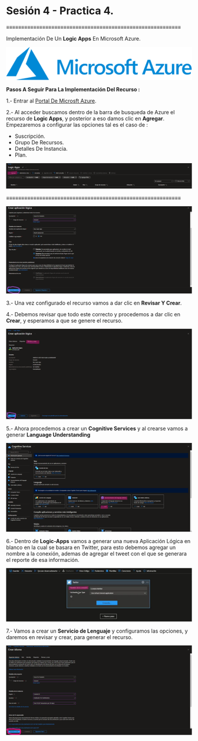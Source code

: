# Sesión  4 - Practica 4.
≡≡≡≡≡≡≡≡≡≡≡≡≡≡≡≡≡≡≡≡≡≡≡≡≡≡≡≡≡≡≡≡≡≡≡≡≡≡≡≡≡≡≡≡≡≡≡≡≡≡≡≡≡≡≡≡≡≡

Implementación De Un **Logic Apps** En Microsoft Azure. 

![Logo De Microsft Azure](https://github.com/Alejandro-190107/Microsoft-Azure-Practices/blob/main/Creation-Machine-Virtual/img/logo-MA.png)

**Pasos A Seguir Para La Implementación Del Recurso :**

1.- Entrar al [Portal De Microsft Azure](https://portal.azure.com).

2.- Al acceder buscamos dentro de la barra de busqueda de Azure el recurso de **Logic Apps**, y posterior a eso damos clic en **Agregar**. Empezaremos a configurar las opciones tal es el caso de :

- Suscripción.
- Grupo De Recursos.
- Detalles De Instancia.
- Plan.

![Img 1](https://github.com/Alejandro-190107/Microsoft-Azure-Practices/blob/main/Logic-Apps/img/1.png)

≡≡≡≡≡≡≡≡≡≡≡≡≡≡≡≡≡≡≡≡≡≡≡≡≡≡≡≡≡≡≡≡≡≡≡≡≡≡≡≡≡≡≡≡≡≡≡≡≡≡≡≡≡≡≡≡≡≡

![Img 2](https://github.com/Alejandro-190107/Microsoft-Azure-Practices/blob/main/Logic-Apps/img/2.png)

3.- Una vez configurado el recurso vamos a dar clic en **Revisar Y Crear**. 

4.- Debemos revisar que todo este correcto y procedemos a dar clic en **Crear**, y esperamos a que se genere el recurso. 

![Img 3](https://github.com/Alejandro-190107/Microsoft-Azure-Practices/blob/main/Logic-Apps/img/3.png)

5.- Ahora procedemos a crear un **Cognitive Services** y al crearse vamos a generar **Language Understanding**

![Img 4](https://github.com/Alejandro-190107/Microsoft-Azure-Practices/blob/main/Logic-Apps/img/4.png)

6.- Dentro de **Logic-Apps** vamos a generar una nueva Aplicación Lógica en blanco en la cual se basara en Twitter, para esto debemos agregar un nombre a la conexión, ademas de agregar el tweet con el que se generara el reporte de esa información.

![Img 5](https://github.com/Alejandro-190107/Microsoft-Azure-Practices/blob/main/Logic-Apps/img/5.png)

7.- Vamos a crear un **Servicio de Lenguaje** y configuramos las opciones, y daremos en revisar y crear, para generar el recurso.

![Img 6](https://github.com/Alejandro-190107/Microsoft-Azure-Practices/blob/main/Logic-Apps/img/6.png)